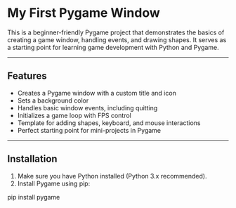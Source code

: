 # My First Pygame Window

This is a beginner-friendly Pygame project that demonstrates the basics of creating a game window, handling events, and drawing shapes. It serves as a starting point for learning game development with Python and Pygame.

---

## Features

- Creates a Pygame window with a custom title and icon
- Sets a background color
- Handles basic window events, including quitting
- Initializes a game loop with FPS control
- Template for adding shapes, keyboard, and mouse interactions
- Perfect starting point for mini-projects in Pygame

---

## Installation

1. Make sure you have Python installed (Python 3.x recommended).
2. Install Pygame using pip:

pip install pygame
